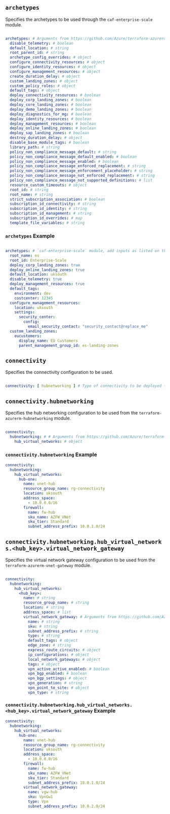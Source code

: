<!-- markdownlint-disable first-line-h1 -->

## `archetypes`

Specifies the archetypes to be used through the `caf-enterprise-scale` module.

```yaml

archetypes: # Arguments from https://github.com/Azure/terraform-azurerm-caf-enterprise-scale/blob/v4.2.0/variables.tf converted to YAML.
  disable_telemetry: # boolean
  default_location: # string
  root_parent_id: # string
  archetype_config_overrides: # object
  configure_connectivity_resources: # object
  configure_identity_resources: # object
  configure_management_resources: # object
  create_duration_delay: # object
  custom_landing_zones: # object
  custom_policy_roles: # object
  default_tags: # object
  deploy_connectivity_resources: # boolean
  deploy_corp_landing_zones: # boolean
  deploy_core_landing_zones: # boolean
  deploy_demo_landing_zones: # boolean
  deploy_diagnostics_for_mg: # boolean
  deploy_identity_resources: # boolean
  deploy_management_resources: # boolean
  deploy_online_landing_zones: # boolean
  deploy_sap_landing_zones: # boolean
  destroy_duration_delay: # object
  disable_base_module_tags: # boolean
  library_path: # string
  policy_non_compliance_message_default: # string
  policy_non_compliance_message_default_enabled: # boolean
  policy_non_compliance_message_enabled: # boolean
  policy_non_compliance_message_enforced_replacement: # string
  policy_non_compliance_message_enforcement_placeholder: # string
  policy_non_compliance_message_not_enforced_replacement: # string
  policy_non_compliance_message_not_supported_definitions: # list
  resource_custom_timeouts: # object
  root_id: # string
  root_name: # string
  strict_subscription_association: # boolean
  subscription_id_connectivity: # string
  subscription_id_identity: # string
  subscription_id_management: # string
  subscription_id_overrides: # map
  template_file_variables: # string

```

### `archetypes` Example

```yaml

archetypes: # `caf-enterprise-scale` module, add inputs as listed on the module registry where necessary.
  root_name: es
  root_id: Enterprise-Scale
  deploy_corp_landing_zones: true
  deploy_online_landing_zones: true
  default_location: uksouth
  disable_telemetry: true
  deploy_management_resources: true
  default_tags:
    environment: dev
    costcenter: 12345
  configure_management_resources:
    location: uksouth
    settings:
      security_center:
        config:
          email_security_contact: "security_contact@replace_me"
  custom_landing_zones:
    eucustomers:
      display_name: EU Customers
      parent_management_group_id: es-landing-zones

```

## `connectivity`

Specifies the connectivity configuration to be used.

```yaml

connectivity: [ hubnetworking ] # Type of connectivity to be deployed (e.g. hubnetworking or virtual wan.)

```

## `connectivity.hubnetworking`

Specifies the hub networking configuration to be used from the `terraform-azurerm-hubnetworking` module.

```yaml

connectivity:
  hubnetworking: # # Arguments from https://github.com/Azure/terraform-azurerm-hubnetworking/blob/v1.1.1/variables.tf converted to YAML.
    hub_virtual_networks: # object

```

### `connectivity.hubnetworking` Example

```yaml
connectivity:
  hubnetworking:
    hub_virtual_networks:
      hub-one:
        name: vnet-hub
        resource_group_name: rg-connectivity
        location: uksouth
        address_space:
          - 10.0.0.0/16
        firewall:
          name: fw-hub
          sku_name: AZFW_VNet
          sku_tier: Standard
          subnet_address_prefix: 10.0.1.0/24

```

## `connectivity.hubnetworking.hub_virtual_networks.<hub_key>.virtual_network_gateway`

Specifies the virtual network gateway configuration to be used from the `terraform-azurerm-vnet-gateway` module.

```yaml

connectivity:
  hubnetworking:
    hub_virtual_networks:
      <hub_key>:
        name: # string
        resource_group_name: # string
        location: # string
        address_space: # list
        virtual_network_gateway: # Arguments from https://github.com/Azure/terraform-azurerm-vnet-gateway/blob/v0.1.2/variables.tf converted to YAML.
          name: # string
          sku: # string
          subnet_address_prefix: # string
          type: # string
          default_tags: # object
          edge_zone: # string
          express_route_circuits: # object
          ip_configurations: # object
          local_network_gateways: # object
          tags: # object
          vpn_active_active_enabled: # boolean
          vpn_bgp_enabled: # boolean
          vpn_bgp_settings: # object
          vpn_generation: # string
          vpn_point_to_site: # object
          vpn_type: # string

```

### `connectivity.hubnetworking.hub_virtual_networks.<hub_key>.virtual_network_gateway` Example

```yaml
connectivity:
  hubnetworking:
    hub_virtual_networks:
      hub-one:
        name: vnet-hub
        resource_group_name: rg-connectivity
        location: uksouth
        address_space:
          - 10.0.0.0/16
        firewall:
          name: fw-hub
          sku_name: AZFW_VNet
          sku_tier: Standard
          subnet_address_prefix: 10.0.1.0/24
        virtual_network_gateway:
          name: vgw-hub
          sku: VpnGw1
          type: Vpn
          subnet_address_prefix: 10.0.2.0/24
```

 [//]: # (************************)
 [//]: # (INSERT LINK LABELS BELOW)
 [//]: # (************************)
